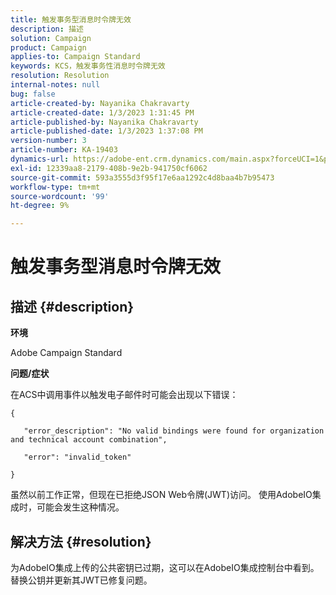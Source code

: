 ```yaml
---
title: 触发事务型消息时令牌无效
description: 描述
solution: Campaign
product: Campaign
applies-to: Campaign Standard
keywords: KCS，触发事务性消息时令牌无效
resolution: Resolution
internal-notes: null
bug: false
article-created-by: Nayanika Chakravarty
article-created-date: 1/3/2023 1:31:45 PM
article-published-by: Nayanika Chakravarty
article-published-date: 1/3/2023 1:37:08 PM
version-number: 3
article-number: KA-19403
dynamics-url: https://adobe-ent.crm.dynamics.com/main.aspx?forceUCI=1&pagetype=entityrecord&etn=knowledgearticle&id=e553d6f3-6a8b-ed11-81ac-6045bd006149
exl-id: 12339aa8-2179-408b-9e2b-941750cf6062
source-git-commit: 593a3555d3f95f17e6aa1292c4d8baa4b7b95473
workflow-type: tm+mt
source-wordcount: '99'
ht-degree: 9%

---
```


# 触发事务型消息时令牌无效

## 描述 {#description}


<b>环境</b>

Adobe Campaign Standard

<b>问题/症状</b>

在ACS中调用事件以触发电子邮件时可能会出现以下错误：






```
{

   "error_description": "No valid bindings were found for organization and technical account combination",

   "error": "invalid_token"

}
```






虽然以前工作正常，但现在已拒绝JSON Web令牌(JWT)访问。 使用AdobeIO集成时，可能会发生这种情况。


## 解决方法 {#resolution}


为AdobeIO集成上传的公共密钥已过期，这可以在AdobeIO集成控制台中看到。 替换公钥并更新其JWT已修复问题。

